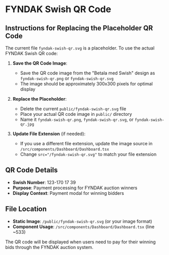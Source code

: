 # FYNDAK Swish QR Code

## Instructions for Replacing the Placeholder QR Code

The current file `fyndak-swish-qr.svg` is a placeholder. To use the actual FYNDAK Swish QR code:

1. **Save the QR Code Image**:

   - Save the QR code image from the "Betala med Swish" design as `fyndak-swish-qr.png` or `fyndak-swish-qr.svg`
   - The image should be approximately 300x300 pixels for optimal display

2. **Replace the Placeholder**:

   - Delete the current `public/fyndak-swish-qr.svg` file
   - Place your actual QR code image in `public/` directory
   - Name it `fyndak-swish-qr.png`, `fyndak-swish-qr.svg`, or `fyndak-swish-qr.jpg`

3. **Update File Extension** (if needed):
   - If you use a different file extension, update the image source in `/src/components/Dashboard/Dashboard.tsx`
   - Change `src="/fyndak-swish-qr.svg"` to match your file extension

## QR Code Details

- **Swish Number**: 123-170 17 39
- **Purpose**: Payment processing for FYNDAK auction winners
- **Display Context**: Payment modal for winning bidders

## File Location

- **Static Image**: `/public/fyndak-swish-qr.svg` (or your image format)
- **Component Usage**: `/src/components/Dashboard/Dashboard.tsx` (line ~533)

The QR code will be displayed when users need to pay for their winning bids through the FYNDAK auction system.
